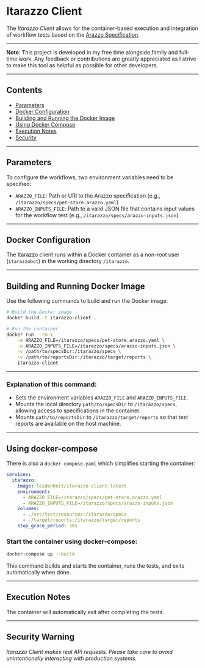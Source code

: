 # Itarazzo Client
The *Itarazzo Client* allows for the container-based execution and integration of workflow tests based on the [Arazzo Specification](https://spec.openapis.org/arazzo/latest.html). 

---

**Note**: This project is developed in my free time alongside family and full-time work. Any feedback or contributions are greatly appreciated as I strive to make this tool as helpful as possible for other developers.

---

## Contents
- [Parameters](#parameters)
- [Docker Configuration](#docker-configuration)
- [Building and Running the Docker Image](#building-and-running-docker-image)
- [Using Docker Compose](#using-docker-compose)
- [Execution Notes](#execution-notes)
- [Security](#security-warning)

---

## Parameters
To configure the workflows, two environment variables need to be specified:

- `ARAZZO_FILE`: Path or URI to the Arazzo specification (e.g., `/itarazzo/specs/pet-store.arazzo.yaml`)
- `ARAZZO_INPUTS_FILE`: Path to a valid JSON file that contains input values for the workflow test (e.g., `/itarazzo/specs/arazzo-inputs.json`)

---

## Docker Configuration
The Itarazzo client runs within a Docker container as a non-root user (`itarazzobot`) in the working directory `/itarazzo`.

---

## Building and Running Docker Image
Use the following commands to build and run the Docker image:

```bash
# Build the Docker image
docker build -t itarazzo-client .

# Run the container
docker run --rm \
    -e ARAZZO_FILE=/itarazzo/specs/pet-store.arazzo.yaml \
    -e ARAZZO_INPUTS_FILE=/itarazzo/specs/arazzo-inputs.json \
    -v /path/to/specsDir:/itarazzo/specs \
    -v /path/to/reportsDir:/itarazzo/target/reports \
    itarazzo-client
```

---

### Explanation of this command:
- Sets the environment variables `ARAZZO_FILE` and `ARAZZO_INPUTS_FILE`.
- Mounts the local directory `path/to/specsDir` to `/itarazzo/specs`, allowing access to specifications in the container.
- Mounts `path/to/reportsDir` to `/itarazzo/target/reports` so that test reports are available on the host machine.

---

## Using docker-compose
There is also a `docker-compose.yaml` which simplifies starting the container:

```yaml
services:
  itarazzo:
    image: leidenheit/itarazzo-client:latest
    environment:
      - ARAZZO_FILE=/itarazzo/specs/pet-store.arazzo.yaml
      - ARAZZO_INPUTS_FILE=/itarazzo/specs/arazzo-inputs.json
    volumes:
      - ./src/test/resources:/itarazzo/specs
      - ./target/reports:/itarazzo/target/reports
    stop_grace_period: 30s
```
### Start the container using docker-compose:
```bash
docker-compose up --build
```
This command builds and starts the container, runs the tests, and exits automatically when done.

---

## Execution Notes
The container will automatically exit after completing the tests.

---

## Security Warning
*Itarazzo Client makes real API requests. Please take care to avoid unintentionally interacting with production systems.*
